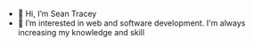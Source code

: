 - 👋 Hi, I’m Sean Tracey
- 👀 I’m interested in web and software development. I'm always increasing my knowledge and skill
